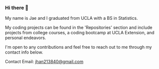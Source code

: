 ### Hi there 👋

My name is Jae and I graduated from UCLA with a BS in Statistics.

My coding projects can be found in the 'Repositories' section and include projects from college courses, a coding bootcamp at UCLA Extension, and personal endeavors.

I'm open to any contributions and feel free to reach out to me through my contact info below. 

Contact
Email: jhan213840@gmail.com

<!--
**jhan213/jhan213** is a ✨ _special_ ✨ repository because its `README.md` (this file) appears on your GitHub profile.

Here are some ideas to get you started:

- 🔭 I’m currently working on ...
- 🌱 I’m currently learning ...
- 👯 I’m looking to collaborate on ...
- 🤔 I’m looking for help with ...
- 💬 Ask me about ...
- 📫 How to reach me: ...
- 😄 Pronouns: ...
- ⚡ Fun fact: ...
-->
